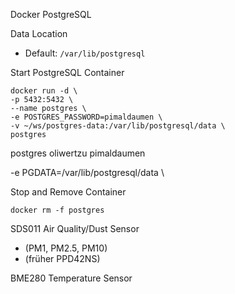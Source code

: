Docker PostgreSQL

Data Location

* Default: ```/var/lib/postgresql```

Start PostgreSQL Container
```
docker run -d \
-p 5432:5432 \
--name postgres \
-e POSTGRES_PASSWORD=pimaldaumen \
-v ~/ws/postgres-data:/var/lib/postgresql/data \
postgres
```

postgres
oliwertzu
pimaldaumen

-e PGDATA=/var/lib/postgresql/data \

Stop and Remove Container
```
docker rm -f postgres
```

SDS011 Air Quality/Dust Sensor 
- (PM1, PM2.5, PM10)
- (früher PPD42NS)

BME280 Temperature Sensor
